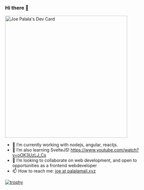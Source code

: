 ### Hi there 👋


<a href="https://app.daily.dev/jpalala"><img src="https://api.daily.dev/devcards/981ad3565d494a8886779bed1a9d3ede.png?r=3ru" width="400" alt="Joe Palala's Dev Card"/></a>


- 🔭 I’m currently working with nodejs, angular, reactjs.
- 🌱 I’m also learning SvelteJS! https://www.youtube.com/watch?v=oOK3UzLJ_Cs
- 👯 I’m looking to collaborate on web development, and open to opportunities as a frontend webdeveloper
- 📫 How to reach me: [joe at palalamail.xyz](mailto:joe@palalamail.xyz)

[![trophy](https://github-profile-trophy.vercel.app/?username=jpalala)](https://github.com/ryo-ma/github-profile-trophy)
